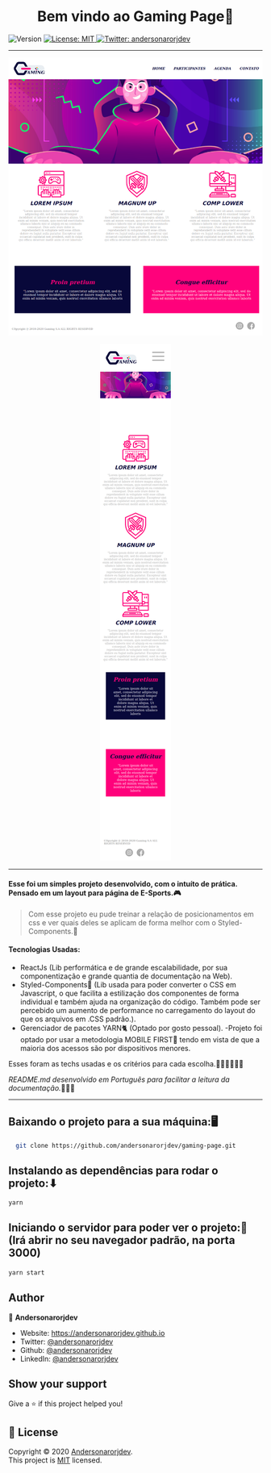 <h1 align="center">Bem vindo ao Gaming Page👋</h1>
<p>
  <img alt="Version" src="https://img.shields.io/badge/version-0.1.0-blue.svg?cacheSeconds=2592000" />
  <a href="LICENSE" target="_blank">
    <img alt="License: MIT" src="https://img.shields.io/badge/License-MIT-yellow.svg" />
  </a>
  <a href="https://twitter.com/andersonarorjdev" target="_blank">
    <img alt="Twitter: andersonarorjdev" src="https://img.shields.io/twitter/follow/andersonarrjdev.svg?style=social" />
  </a>
</p>

***

<p align="center">
  <img src="./src/assets/screen/Desktop.png" alt="Desktop Print Screen">
</p>

<p align="center">
   <img src="./src/assets/screen/Mobile.png" alt="Desktop Print Screen">
</p>

***
<h4>Esse foi um simples projeto desenvolvido, com o intuíto de prática. Pensado em um layout para página de E-Sports.🎮</h4>
 
> Com esse projeto eu pude treinar a relação de posicionamentos em css e ver quais deles se aplicam de forma melhor com o Styled-Components.🚀

#### Tecnologias Usadas:
- ReactJs (Lib performática e de grande escalabilidade, por sua componentização e grande quantia de documentação na Web).
- Styled-Components💅 (Lib usada para poder converter o CSS em Javascript, o que facilita a estilização dos componentes de forma individual e também ajuda na organização do código. Também pode ser percebido um  aumento de performance no carregamento do layout do que os arquivos em .CSS padrão.).
- Gerenciador de pacotes YARN🐈 (Optado por gosto pessoal).
-Projeto foi optado por usar a metodologia MOBILE FIRST📲 tendo em vista de que a maioria dos acessos são por dispositivos menores.

Esses foram as techs usadas e os critérios para cada escolha.👨🏽‍💻🤷🏽‍♂️

*README.md desenvolvido em Portuguẽs para facilitar a leitura da documentação.*🙅🏼‍♂️
***

## Baixando o projeto para a sua máquina:🖥
```sh
  git clone https://github.com/andersonarorjdev/gaming-page.git
```


## Instalando as dependências para rodar o projeto:⬇

```sh
yarn 
```

## Iniciando o servidor para poder ver o projeto:👀(Irá abrir no seu navegador padrão, na porta 3000)

```sh
yarn start 
``` 

## Author

👤 **Andersonarorjdev**

* Website: https://andersonarorjdev.github.io
* Twitter: [@andersonarorjdev](https://twitter.com/andersonarorjdev)
* Github: [@andersonarorjdev](https://github.com/andersonarorjdev)
* LinkedIn: [@andersonarorjdev](https://linkedin.com/in/andersonarorjdev)

## Show your support

Give a ⭐️ if this project helped you!

## 📝 License

Copyright © 2020 [Andersonarorjdev](https://github.com/andersonarorjdev).<br />
This project is [MIT](LICENSE) licensed.

